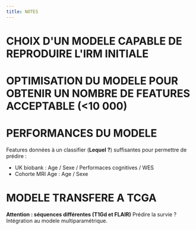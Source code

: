 ```yaml
---
title: NOTES
---
```




# CHOIX D'UN MODELE CAPABLE DE REPRODUIRE L'IRM INITIALE
# OPTIMISATION DU MODELE POUR OBTENIR UN NOMBRE DE FEATURES ACCEPTABLE (<10 000)
# PERFORMANCES DU MODELE

Features données à un classifier (**Lequel ?**) suffisantes pour permettre de prédire :
- UK biobank : Age / Sexe / Performaces cognitives / WES
- Cohorte MRI Age : Age / Sexe

# MODELE TRANSFERE A TCGA
**Attention : séquences différentes (T1Gd et FLAIR)**
Prédire la survie ?
Intégration au modele multiparamétrique.



